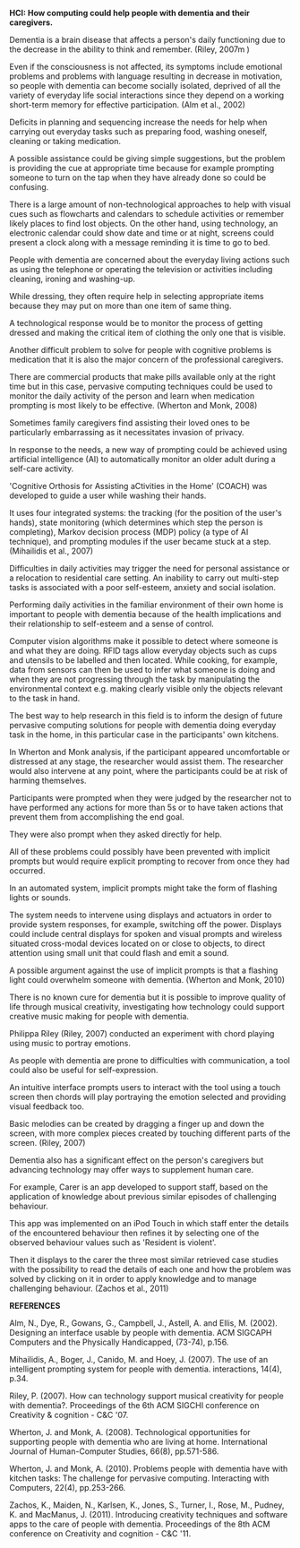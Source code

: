 **HCI: How computing could help people with dementia and their caregivers.**

Dementia is a brain disease that affects a person's daily functioning due to the decrease in the ability to think and remember. (Riley, 2007m )

Even if the consciousness is not affected, its symptoms include emotional problems and problems with language resulting in decrease in motivation, so people with dementia can become socially isolated, deprived of all the variety of everyday life social interactions since they depend on a working short-term memory for effective participation. (Alm et al., 2002)

Deficits in planning and sequencing increase the needs for help when carrying out everyday tasks such as preparing food, washing oneself, cleaning or taking medication.

A possible assistance could be giving simple suggestions, but the problem is providing the cue at appropriate time because for example prompting someone to turn on the tap when they have already done so could be confusing.

There is a large amount of non-technological approaches to help with visual cues such as flowcharts and calendars to schedule activities or remember likely places to find lost objects. On the other hand, using technology, an electronic calendar could show date and time or at night, screens could present a clock along with a message reminding it is time to go to bed.

People with dementia are concerned about the everyday living actions such as using the telephone or operating the television or activities including cleaning, ironing and washing-up.

While dressing, they often require help in selecting appropriate items because they may put on more than one item of same thing.

A technological response would be to monitor the process of getting dressed and making the critical item of clothing the only one that is visible.

Another difficult problem to solve for people with cognitive problems is medication that it is also the major concern of the professional caregivers.

There are commercial products that make pills available only at the right time but in this case, pervasive computing techniques could be used to monitor the daily activity of the person and learn when medication prompting is most likely to be effective. (Wherton and Monk, 2008)

Sometimes family caregivers find assisting their loved ones to be particularly embarrassing as it necessitates invasion of privacy.

In response to the needs, a new way of prompting could be achieved using artificial intelligence (AI) to automatically monitor an older adult during a self-care activity.

'Cognitive Orthosis for Assisting aCtivities in the Home' (COACH) was developed to guide a user while washing their hands.

It uses four integrated systems: the tracking (for the position of the user's hands), state monitoring (which determines which step the person is completing), Markov decision process (MDP) policy (a type of AI technique), and prompting modules if the user became stuck at a step. (Mihailidis et al., 2007)

Difficulties in daily activities may trigger the need for personal assistance or a relocation to residential care setting. An inability to carry out multi-step tasks is associated with a poor self-esteem, anxiety and social isolation.

Performing daily activities in the familiar environment of their own home is important to people with dementia because of the health implications and their relationship to self-esteem and a sense of control.

Computer vision algorithms make it possible to detect where someone is and what they are doing. RFID tags allow everyday objects such as cups and utensils to be labelled and then located. While cooking, for example, data from sensors can then be used to infer what someone is doing and when they are not progressing through the task by manipulating the environmental context e.g. making clearly visible only the objects relevant to the task in hand.

The best way to help research in this field is to inform the design of future pervasive computing solutions for people with dementia doing everyday task in the home, in this particular case in the participants' own kitchens.

In Wherton and Monk analysis, if the participant appeared uncomfortable or distressed at any stage, the researcher would assist them. The researcher would also intervene at any point, where the participants could be at risk of harming themselves.

Participants were prompted when they were judged by the researcher not to have performed any actions for more than 5s or to have taken actions that prevent them from accomplishing the end goal.

They were also prompt when they asked directly for help.

All of these problems could possibly have been prevented with implicit prompts but would require explicit prompting to recover from once they had occurred.

In an automated system, implicit prompts might take the form of flashing lights or sounds.

The system needs to intervene using displays and actuators in order to provide system responses, for example, switching off the power. Displays could include central displays for spoken and visual prompts and wireless situated cross-modal devices located on or close to objects, to direct attention using small unit that could flash and emit a sound.

A possible argument against the use of implicit prompts is that a flashing light could overwhelm someone with dementia. (Wherton and Monk, 2010)

There is no known cure for dementia but it is possible to improve quality of life through musical creativity, investigating how technology could support creative music making for people with dementia.

Philippa Riley (Riley, 2007) conducted an experiment with chord playing using music to portray emotions.

As people with dementia are prone to difficulties with communication, a tool could also be useful for self-expression.

An intuitive interface prompts users to interact with the tool using a touch screen then chords will play portraying the emotion selected and providing visual feedback too.

Basic melodies can be created by dragging a finger up and down the screen, with more complex pieces created by touching different parts of the screen. (Riley, 2007)

Dementia also has a significant effect on the person's caregivers but advancing technology may offer ways to supplement human care.

For example, Carer is an app developed to support staff, based on the application of knowledge about previous similar episodes of challenging behaviour.

This app was implemented on an iPod Touch in which staff enter the details of the encountered behaviour then refines it by selecting one of the observed behaviour values such as 'Resident is violent'.

Then it displays to the carer the three most similar retrieved case studies with the possibility to read the details of each one and how the problem was solved by clicking on it in order to apply knowledge and to manage challenging behaviour. (Zachos et al., 2011)

**REFERENCES**

Alm, N., Dye, R., Gowans, G., Campbell, J., Astell, A. and Ellis, M. (2002). Designing an interface usable by people with dementia. ACM SIGCAPH Computers and the Physically Handicapped, (73-74), p.156.

Mihailidis, A., Boger, J., Canido, M. and Hoey, J. (2007). The use of an intelligent prompting system for people with dementia. interactions, 14(4), p.34.

Riley, P. (2007). How can technology support musical creativity for people with dementia?. Proceedings of the 6th ACM SIGCHI conference on Creativity & cognition - C&C '07.

Wherton, J. and Monk, A. (2008). Technological opportunities for supporting people with dementia who are living at home. International Journal of Human-Computer Studies, 66(8), pp.571-586.

Wherton, J. and Monk, A. (2010). Problems people with dementia have with kitchen tasks: The challenge for pervasive computing. Interacting with Computers, 22(4), pp.253-266.

Zachos, K., Maiden, N., Karlsen, K., Jones, S., Turner, I., Rose, M., Pudney, K. and MacManus, J. (2011). Introducing creativity techniques and software apps to the care of people with dementia. Proceedings of the 8th ACM conference on Creativity and cognition - C&C '11.